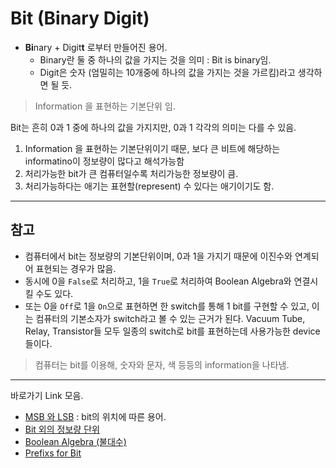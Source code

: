 # Bit (Binary Digit)

* **Bi**nary + Digit**t** 로부터 만들어진 용어.
    * Binary란 둘 중 하나의 값을 가지는 것을 의미 : Bit is binary임.
    * Digit은 숫자 (엄밀히는 10개중에 하나의 값을 가지는 것을 가르킴)라고 생각하면 될 듯.

> Information 을 표현하는 기본단위 임.

Bit는 흔히 0과 1 중에 하나의 값을 가지지만, 0과 1 각각의 의미는 다를 수 있음.

1. Information 을 표현하는 기본단위이기 때문, 보다 큰 비트에 해당하는 informatino이 정보량이 많다고 해석가능함
2. 처리가능한 bit가 큰 컴퓨터일수록 처리가능한 정보량이 큼.
3. 처리가능하다는 애기는 표현할(represent) 수 있다는 애기이기도 함.

--- 

## 참고

* 컴퓨터에서 bit는 정보량의 기본단위이며, 0과 1을 가지기 때문에 이진수와 연계되어 표현되는 경우가 많음.  
* 동시에 0을 `False`로 처리하고, 1을 `True`로 처리하여 Boolean Algebra와 연결시킬 수도 있다.  
* 또는 0을 `Off`로 1을 `On`으로 표현하면 한 switch를 통해 1 bit를 구현할 수 있고, 이는 컴퓨터의 기본소자가 switch라고 볼 수 있는 근거가 된다. Vacuum Tube, Relay, Transistor들 모두 일종의 switch로 bit를 표현하는데 사용가능한 device들이다.  

> 컴퓨터는 bit를 이용해, 숫자와 문자, 색 등등의 information을 나타냄.

---

바로가기 Link 모음.

* [MSB 와 LSB](https://dsaint31.me/mkdocs_site/CE/ch01/msb_and_lsb/) : bit의 위치에 따른 용어.
* [Bit 외의 정보량 단위](https://dsaint31.me/mkdocs_site/CE/ch01/otherunits/)
* [Boolean Algebra (불대수)](https://dsaint31.me/mkdocs_site/CE/ch01/boolean_algebra/)
* [Prefixs for Bit](https://dsaint31.me/mkdocs_site/CE/ch01/prefix/)

